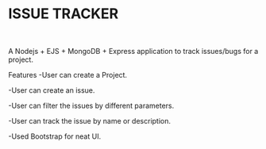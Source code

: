 # ISSUE TRACKER
<br>

A Nodejs + EJS + MongoDB + Express application to track issues/bugs for a project.

Features
-User can create a Project.

-User can create an issue.

-User can filter the issues by different parameters.

-User can track the issue by name or description.

-Used Bootstrap for neat UI.